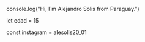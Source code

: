 console.log("Hi, I´m Alejandro Solis from Paraguay.")

let edad = 15

const instagram = alesolis20_01
<!---
aleSolis2001/aleSolis2001 is a ✨ special ✨ repository because its `README.md` (this file) appears on your GitHub profile.
You can click the Preview link to take a look at your changes.
--->
